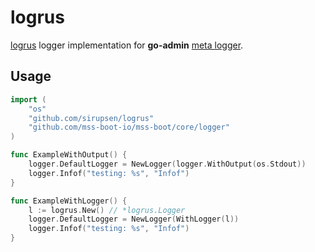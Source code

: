 # logrus

[logrus](https://github.com/sirupsen/logrus) logger implementation for __go-admin__ [meta logger](https://github.com/mss-boot-io/mss-boot/core/tree/master/logger).

## Usage

```go
import (
	"os"
	"github.com/sirupsen/logrus"
	"github.com/mss-boot-io/mss-boot/core/logger"
)

func ExampleWithOutput() {
	logger.DefaultLogger = NewLogger(logger.WithOutput(os.Stdout))
	logger.Infof("testing: %s", "Infof")
}

func ExampleWithLogger() {
	l := logrus.New() // *logrus.Logger
	logger.DefaultLogger = NewLogger(WithLogger(l))
	logger.Infof("testing: %s", "Infof")
}
```

